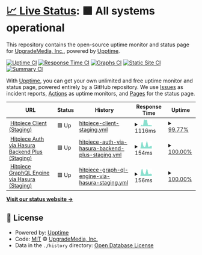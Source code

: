 # [📈 Live Status](https://upgrademedia.github.io/upptime): <!--live status--> **🟩 All systems operational**

This repository contains the open-source uptime monitor and status page for [UpgradeMedia, Inc.](https://upgrademedia.com/), powered by [Upptime](https://github.com/upptime/upptime).

[![Uptime CI](https://github.com/upgrademedia/upptime/workflows/Uptime%20CI/badge.svg)](https://github.com/upgrademedia/upptime/actions?query=workflow%3A%22Uptime+CI%22)
[![Response Time CI](https://github.com/upgrademedia/upptime/workflows/Response%20Time%20CI/badge.svg)](https://github.com/upgrademedia/upptime/actions?query=workflow%3A%22Response+Time+CI%22)
[![Graphs CI](https://github.com/upgrademedia/upptime/workflows/Graphs%20CI/badge.svg)](https://github.com/upgrademedia/upptime/actions?query=workflow%3A%22Graphs+CI%22)
[![Static Site CI](https://github.com/upgrademedia/upptime/workflows/Static%20Site%20CI/badge.svg)](https://github.com/upgrademedia/upptime/actions?query=workflow%3A%22Static+Site+CI%22)
[![Summary CI](https://github.com/upgrademedia/upptime/workflows/Summary%20CI/badge.svg)](https://github.com/upgrademedia/upptime/actions?query=workflow%3A%22Summary+CI%22)

With [Upptime](https://upptime.js.org), you can get your own unlimited and free uptime monitor and status page, powered entirely by a GitHub repository. We use [Issues](https://github.com/upgrademedia/upptime/issues) as incident reports, [Actions](https://github.com/upgrademedia/upptime/actions) as uptime monitors, and [Pages](https://upgrademedia.github.io/upptime) for the status page.

<!--start: status pages-->
<!-- This summary is generated by Upptime (https://github.com/upptime/upptime) -->
<!-- Do not edit this manually, your changes will be overwritten -->
<!-- prettier-ignore -->
| URL | Status | History | Response Time | Uptime |
| --- | ------ | ------- | ------------- | ------ |
| <img alt="" src="https://favicons.githubusercontent.com/staging.hitpiece.com" height="13"> [Hitpiece Client (Staging)](https://staging.hitpiece.com) | 🟩 Up | [hitpiece-client-staging.yml](https://github.com/upgrademedia/upptime/commits/HEAD/history/hitpiece-client-staging.yml) | <details><summary><img alt="Response time graph" src="./graphs/hitpiece-client-staging/response-time-week.png" height="20"> 1116ms</summary><br><a href="https://upgrademedia.github.io/upptime/history/hitpiece-client-staging"><img alt="Response time 662" src="https://img.shields.io/endpoint?url=https%3A%2F%2Fraw.githubusercontent.com%2Fupgrademedia%2Fupptime%2FHEAD%2Fapi%2Fhitpiece-client-staging%2Fresponse-time.json"></a><br><a href="https://upgrademedia.github.io/upptime/history/hitpiece-client-staging"><img alt="24-hour response time 400" src="https://img.shields.io/endpoint?url=https%3A%2F%2Fraw.githubusercontent.com%2Fupgrademedia%2Fupptime%2FHEAD%2Fapi%2Fhitpiece-client-staging%2Fresponse-time-day.json"></a><br><a href="https://upgrademedia.github.io/upptime/history/hitpiece-client-staging"><img alt="7-day response time 1116" src="https://img.shields.io/endpoint?url=https%3A%2F%2Fraw.githubusercontent.com%2Fupgrademedia%2Fupptime%2FHEAD%2Fapi%2Fhitpiece-client-staging%2Fresponse-time-week.json"></a><br><a href="https://upgrademedia.github.io/upptime/history/hitpiece-client-staging"><img alt="30-day response time 869" src="https://img.shields.io/endpoint?url=https%3A%2F%2Fraw.githubusercontent.com%2Fupgrademedia%2Fupptime%2FHEAD%2Fapi%2Fhitpiece-client-staging%2Fresponse-time-month.json"></a><br><a href="https://upgrademedia.github.io/upptime/history/hitpiece-client-staging"><img alt="1-year response time 662" src="https://img.shields.io/endpoint?url=https%3A%2F%2Fraw.githubusercontent.com%2Fupgrademedia%2Fupptime%2FHEAD%2Fapi%2Fhitpiece-client-staging%2Fresponse-time-year.json"></a></details> | <details><summary><a href="https://upgrademedia.github.io/upptime/history/hitpiece-client-staging">99.77%</a></summary><a href="https://upgrademedia.github.io/upptime/history/hitpiece-client-staging"><img alt="All-time uptime 92.38%" src="https://img.shields.io/endpoint?url=https%3A%2F%2Fraw.githubusercontent.com%2Fupgrademedia%2Fupptime%2FHEAD%2Fapi%2Fhitpiece-client-staging%2Fuptime.json"></a><br><a href="https://upgrademedia.github.io/upptime/history/hitpiece-client-staging"><img alt="24-hour uptime 100.00%" src="https://img.shields.io/endpoint?url=https%3A%2F%2Fraw.githubusercontent.com%2Fupgrademedia%2Fupptime%2FHEAD%2Fapi%2Fhitpiece-client-staging%2Fuptime-day.json"></a><br><a href="https://upgrademedia.github.io/upptime/history/hitpiece-client-staging"><img alt="7-day uptime 99.77%" src="https://img.shields.io/endpoint?url=https%3A%2F%2Fraw.githubusercontent.com%2Fupgrademedia%2Fupptime%2FHEAD%2Fapi%2Fhitpiece-client-staging%2Fuptime-week.json"></a><br><a href="https://upgrademedia.github.io/upptime/history/hitpiece-client-staging"><img alt="30-day uptime 99.95%" src="https://img.shields.io/endpoint?url=https%3A%2F%2Fraw.githubusercontent.com%2Fupgrademedia%2Fupptime%2FHEAD%2Fapi%2Fhitpiece-client-staging%2Fuptime-month.json"></a><br><a href="https://upgrademedia.github.io/upptime/history/hitpiece-client-staging"><img alt="1-year uptime 92.38%" src="https://img.shields.io/endpoint?url=https%3A%2F%2Fraw.githubusercontent.com%2Fupgrademedia%2Fupptime%2FHEAD%2Fapi%2Fhitpiece-client-staging%2Fuptime-year.json"></a></details>
| <img alt="" src="https://favicons.githubusercontent.com/auth-staging.hitpiece.com" height="13"> [Hitpiece Auth via Hasura Backend Plus (Staging)](https://auth-staging.hitpiece.com/healthz) | 🟩 Up | [hitpiece-auth-via-hasura-backend-plus-staging.yml](https://github.com/upgrademedia/upptime/commits/HEAD/history/hitpiece-auth-via-hasura-backend-plus-staging.yml) | <details><summary><img alt="Response time graph" src="./graphs/hitpiece-auth-via-hasura-backend-plus-staging/response-time-week.png" height="20"> 154ms</summary><br><a href="https://upgrademedia.github.io/upptime/history/hitpiece-auth-via-hasura-backend-plus-staging"><img alt="Response time 177" src="https://img.shields.io/endpoint?url=https%3A%2F%2Fraw.githubusercontent.com%2Fupgrademedia%2Fupptime%2FHEAD%2Fapi%2Fhitpiece-auth-via-hasura-backend-plus-staging%2Fresponse-time.json"></a><br><a href="https://upgrademedia.github.io/upptime/history/hitpiece-auth-via-hasura-backend-plus-staging"><img alt="24-hour response time 114" src="https://img.shields.io/endpoint?url=https%3A%2F%2Fraw.githubusercontent.com%2Fupgrademedia%2Fupptime%2FHEAD%2Fapi%2Fhitpiece-auth-via-hasura-backend-plus-staging%2Fresponse-time-day.json"></a><br><a href="https://upgrademedia.github.io/upptime/history/hitpiece-auth-via-hasura-backend-plus-staging"><img alt="7-day response time 154" src="https://img.shields.io/endpoint?url=https%3A%2F%2Fraw.githubusercontent.com%2Fupgrademedia%2Fupptime%2FHEAD%2Fapi%2Fhitpiece-auth-via-hasura-backend-plus-staging%2Fresponse-time-week.json"></a><br><a href="https://upgrademedia.github.io/upptime/history/hitpiece-auth-via-hasura-backend-plus-staging"><img alt="30-day response time 164" src="https://img.shields.io/endpoint?url=https%3A%2F%2Fraw.githubusercontent.com%2Fupgrademedia%2Fupptime%2FHEAD%2Fapi%2Fhitpiece-auth-via-hasura-backend-plus-staging%2Fresponse-time-month.json"></a><br><a href="https://upgrademedia.github.io/upptime/history/hitpiece-auth-via-hasura-backend-plus-staging"><img alt="1-year response time 177" src="https://img.shields.io/endpoint?url=https%3A%2F%2Fraw.githubusercontent.com%2Fupgrademedia%2Fupptime%2FHEAD%2Fapi%2Fhitpiece-auth-via-hasura-backend-plus-staging%2Fresponse-time-year.json"></a></details> | <details><summary><a href="https://upgrademedia.github.io/upptime/history/hitpiece-auth-via-hasura-backend-plus-staging">100.00%</a></summary><a href="https://upgrademedia.github.io/upptime/history/hitpiece-auth-via-hasura-backend-plus-staging"><img alt="All-time uptime 99.92%" src="https://img.shields.io/endpoint?url=https%3A%2F%2Fraw.githubusercontent.com%2Fupgrademedia%2Fupptime%2FHEAD%2Fapi%2Fhitpiece-auth-via-hasura-backend-plus-staging%2Fuptime.json"></a><br><a href="https://upgrademedia.github.io/upptime/history/hitpiece-auth-via-hasura-backend-plus-staging"><img alt="24-hour uptime 100.00%" src="https://img.shields.io/endpoint?url=https%3A%2F%2Fraw.githubusercontent.com%2Fupgrademedia%2Fupptime%2FHEAD%2Fapi%2Fhitpiece-auth-via-hasura-backend-plus-staging%2Fuptime-day.json"></a><br><a href="https://upgrademedia.github.io/upptime/history/hitpiece-auth-via-hasura-backend-plus-staging"><img alt="7-day uptime 100.00%" src="https://img.shields.io/endpoint?url=https%3A%2F%2Fraw.githubusercontent.com%2Fupgrademedia%2Fupptime%2FHEAD%2Fapi%2Fhitpiece-auth-via-hasura-backend-plus-staging%2Fuptime-week.json"></a><br><a href="https://upgrademedia.github.io/upptime/history/hitpiece-auth-via-hasura-backend-plus-staging"><img alt="30-day uptime 100.00%" src="https://img.shields.io/endpoint?url=https%3A%2F%2Fraw.githubusercontent.com%2Fupgrademedia%2Fupptime%2FHEAD%2Fapi%2Fhitpiece-auth-via-hasura-backend-plus-staging%2Fuptime-month.json"></a><br><a href="https://upgrademedia.github.io/upptime/history/hitpiece-auth-via-hasura-backend-plus-staging"><img alt="1-year uptime 99.92%" src="https://img.shields.io/endpoint?url=https%3A%2F%2Fraw.githubusercontent.com%2Fupgrademedia%2Fupptime%2FHEAD%2Fapi%2Fhitpiece-auth-via-hasura-backend-plus-staging%2Fuptime-year.json"></a></details>
| <img alt="" src="https://favicons.githubusercontent.com/hasura-staging.hitpiece.com" height="13"> [Hitpiece GraphQL Engine via Hasura (Staging)](https://hasura-staging.hitpiece.com/healthz) | 🟩 Up | [hitpiece-graph-ql-engine-via-hasura-staging.yml](https://github.com/upgrademedia/upptime/commits/HEAD/history/hitpiece-graph-ql-engine-via-hasura-staging.yml) | <details><summary><img alt="Response time graph" src="./graphs/hitpiece-graph-ql-engine-via-hasura-staging/response-time-week.png" height="20"> 156ms</summary><br><a href="https://upgrademedia.github.io/upptime/history/hitpiece-graph-ql-engine-via-hasura-staging"><img alt="Response time 200" src="https://img.shields.io/endpoint?url=https%3A%2F%2Fraw.githubusercontent.com%2Fupgrademedia%2Fupptime%2FHEAD%2Fapi%2Fhitpiece-graph-ql-engine-via-hasura-staging%2Fresponse-time.json"></a><br><a href="https://upgrademedia.github.io/upptime/history/hitpiece-graph-ql-engine-via-hasura-staging"><img alt="24-hour response time 87" src="https://img.shields.io/endpoint?url=https%3A%2F%2Fraw.githubusercontent.com%2Fupgrademedia%2Fupptime%2FHEAD%2Fapi%2Fhitpiece-graph-ql-engine-via-hasura-staging%2Fresponse-time-day.json"></a><br><a href="https://upgrademedia.github.io/upptime/history/hitpiece-graph-ql-engine-via-hasura-staging"><img alt="7-day response time 156" src="https://img.shields.io/endpoint?url=https%3A%2F%2Fraw.githubusercontent.com%2Fupgrademedia%2Fupptime%2FHEAD%2Fapi%2Fhitpiece-graph-ql-engine-via-hasura-staging%2Fresponse-time-week.json"></a><br><a href="https://upgrademedia.github.io/upptime/history/hitpiece-graph-ql-engine-via-hasura-staging"><img alt="30-day response time 164" src="https://img.shields.io/endpoint?url=https%3A%2F%2Fraw.githubusercontent.com%2Fupgrademedia%2Fupptime%2FHEAD%2Fapi%2Fhitpiece-graph-ql-engine-via-hasura-staging%2Fresponse-time-month.json"></a><br><a href="https://upgrademedia.github.io/upptime/history/hitpiece-graph-ql-engine-via-hasura-staging"><img alt="1-year response time 200" src="https://img.shields.io/endpoint?url=https%3A%2F%2Fraw.githubusercontent.com%2Fupgrademedia%2Fupptime%2FHEAD%2Fapi%2Fhitpiece-graph-ql-engine-via-hasura-staging%2Fresponse-time-year.json"></a></details> | <details><summary><a href="https://upgrademedia.github.io/upptime/history/hitpiece-graph-ql-engine-via-hasura-staging">100.00%</a></summary><a href="https://upgrademedia.github.io/upptime/history/hitpiece-graph-ql-engine-via-hasura-staging"><img alt="All-time uptime 99.97%" src="https://img.shields.io/endpoint?url=https%3A%2F%2Fraw.githubusercontent.com%2Fupgrademedia%2Fupptime%2FHEAD%2Fapi%2Fhitpiece-graph-ql-engine-via-hasura-staging%2Fuptime.json"></a><br><a href="https://upgrademedia.github.io/upptime/history/hitpiece-graph-ql-engine-via-hasura-staging"><img alt="24-hour uptime 100.00%" src="https://img.shields.io/endpoint?url=https%3A%2F%2Fraw.githubusercontent.com%2Fupgrademedia%2Fupptime%2FHEAD%2Fapi%2Fhitpiece-graph-ql-engine-via-hasura-staging%2Fuptime-day.json"></a><br><a href="https://upgrademedia.github.io/upptime/history/hitpiece-graph-ql-engine-via-hasura-staging"><img alt="7-day uptime 100.00%" src="https://img.shields.io/endpoint?url=https%3A%2F%2Fraw.githubusercontent.com%2Fupgrademedia%2Fupptime%2FHEAD%2Fapi%2Fhitpiece-graph-ql-engine-via-hasura-staging%2Fuptime-week.json"></a><br><a href="https://upgrademedia.github.io/upptime/history/hitpiece-graph-ql-engine-via-hasura-staging"><img alt="30-day uptime 100.00%" src="https://img.shields.io/endpoint?url=https%3A%2F%2Fraw.githubusercontent.com%2Fupgrademedia%2Fupptime%2FHEAD%2Fapi%2Fhitpiece-graph-ql-engine-via-hasura-staging%2Fuptime-month.json"></a><br><a href="https://upgrademedia.github.io/upptime/history/hitpiece-graph-ql-engine-via-hasura-staging"><img alt="1-year uptime 99.97%" src="https://img.shields.io/endpoint?url=https%3A%2F%2Fraw.githubusercontent.com%2Fupgrademedia%2Fupptime%2FHEAD%2Fapi%2Fhitpiece-graph-ql-engine-via-hasura-staging%2Fuptime-year.json"></a></details>

<!--end: status pages-->

[**Visit our status website →**](https://upgrademedia.github.io/upptime)

## 📄 License

- Powered by: [Upptime](https://github.com/upptime/upptime)
- Code: [MIT](./LICENSE) © [UpgradeMedia, Inc.](https://upgrademedia.com/)
- Data in the `./history` directory: [Open Database License](https://opendatacommons.org/licenses/odbl/1-0/)
